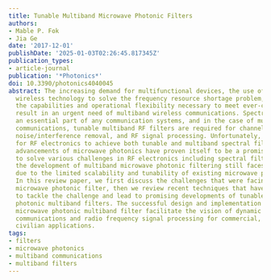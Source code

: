 ```yaml
---
title: Tunable Multiband Microwave Photonic Filters
authors:
- Mable P. Fok
- Jia Ge
date: '2017-12-01'
publishDate: '2025-01-03T02:26:45.817345Z'
publication_types:
- article-journal
publication: '*Photonics*'
doi: 10.3390/photonics4040045
abstract: The increasing demand for multifunctional devices, the use of cognitive
  wireless technology to solve the frequency resource shortage problem, as well as
  the capabilities and operational flexibility necessary to meet ever-changing environment
  result in an urgent need of multiband wireless communications. Spectral filter is
  an essential part of any communication systems, and in the case of multiband wireless
  communications, tunable multiband RF filters are required for channel selection,
  noise/interference removal, and RF signal processing. Unfortunately, it is difficult
  for RF electronics to achieve both tunable and multiband spectral filtering. Recent
  advancements of microwave photonics have proven itself to be a promising candidate
  to solve various challenges in RF electronics including spectral filtering, however,
  the development of multiband microwave photonic filtering still faces lots of difficulties,
  due to the limited scalability and tunability of existing microwave photonic schemes.
  In this review paper, we first discuss the challenges that were facing by multiband
  microwave photonic filter, then we review recent techniques that have been developed
  to tackle the challenge and lead to promising developments of tunable microwave
  photonic multiband filters. The successful design and implementation of tunable
  microwave photonic multiband filter facilitate the vision of dynamic multiband wireless
  communications and radio frequency signal processing for commercial, defense, and
  civilian applications.
tags:
- filters
- microwave photonics
- multiband communications
- multiband filters
---
```

